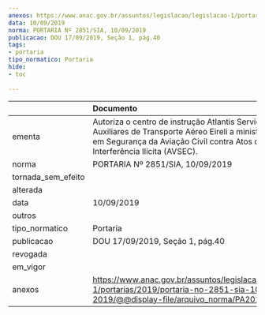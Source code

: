 ```yaml
---
anexos: https://www.anac.gov.br/assuntos/legislacao/legislacao-1/portarias/2019/portaria-no-2851-sia-10-09-2019/@@display-file/arquivo_norma/PA2019-2851.pdf
data: 10/09/2019
norma: PORTARIA Nº 2851/SIA, 10/09/2019
publicacao: DOU 17/09/2019, Seção 1, pág.40
tags:
- portaria
tipo_normatico: Portaria
hide: 
- toc 
 
---
```


|                    | Documento                                                                                                                                                                             |
|:-------------------|:--------------------------------------------------------------------------------------------------------------------------------------------------------------------------------------|
| ementa             | Autoriza o centro de instrução Atlantis Serviços Auxiliares de Transporte Aéreo Eireli a ministrar cursos em Segurança da Aviação Civil contra Atos de Interferência Ilícita (AVSEC). |
| norma              | PORTARIA Nº 2851/SIA, 10/09/2019                                                                                                                                                      |
| tornada_sem_efeito |                                                                                                                                                                                       |
| alterada           |                                                                                                                                                                                       |
| data               | 10/09/2019                                                                                                                                                                            |
| outros             |                                                                                                                                                                                       |
| tipo_normatico     | Portaria                                                                                                                                                                              |
| publicacao         | DOU 17/09/2019, Seção 1, pág.40                                                                                                                                                       |
| revogada           |                                                                                                                                                                                       |
| em_vigor           |                                                                                                                                                                                       |
| anexos             | https://www.anac.gov.br/assuntos/legislacao/legislacao-1/portarias/2019/portaria-no-2851-sia-10-09-2019/@@display-file/arquivo_norma/PA2019-2851.pdf                                  |